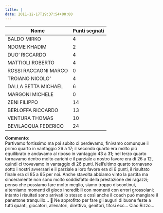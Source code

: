```yaml
---
title: |
date: 2011-12-17T19:37:54+00:00
---
```

| **Nome** | **Punti segnati** |
| -------- | ----------------- |
| BALDO MIRKO | 4 |
| NDOME KHADIM | 2 |
| DUO’ RICCARDO | 4 |
| MATTIOLI ROBERTO | 4 |
| ROSSI RACCAGNI MARCO | 0 |
| TROIANO NICOLO’ | 4 |
| DALLA BETTA MICHAEL | 6 |
| MARGONI MICHELE | 0 |
| ZENI FILIPPO | 14 |
| BERLOFFA RICCARDO | 13 |
| VENTURA THOMAS | 10 |
| BEVILACQUA FEDERICO | 24 |

**Commento:**  
Partivamo fortissimo ma poi subito ci perdevamo, finivamo comunque il primo quarto in vantaggio 26 a 17; il secondo quarto era molto più equilibrato e andavamo al riposo in vantaggio 43 a 31; nel terzo quarto tornavamo dentro molto carichi e il parziale a nostro favore era di 26 a 12, quindi ci trovavamo in vantaggio di 26 punti. Nell’ultimo quarto tornavano sotto i nostri avversari e il parziale a loro favore era di 6 punti, il risultato finale era di 85 a 65 per noi. Anche stavolta abbiamo vinto la partita ma sinceramente non sono molto soddisfatto della prestazione dei ragazzi; penso che possiamo fare molto meglio, siamo troppo discontinui, alterniamo momenti di gioco incredibili con momenti con errori grossolani; intanto i risultati sono arrivati lo stesso e così anche il coach può mangiare il panettone tranquillo… 🙂 Ne approfitto per fare gli auguri di buone feste a tutti quanti, giocatori, allenatori, direttivo, genitori, tifosi ecc… Ciao Rizzo…